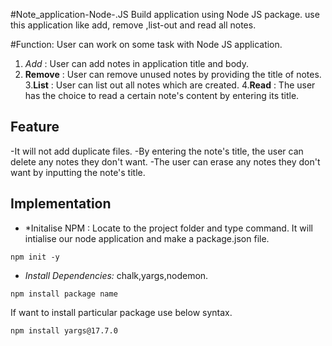 #Note_application-Node-.JS
Build application using Node JS package. use this application like add, remove ,list-out and read all notes.

#Function: User can work on some task with Node JS application.

1. *Add*      : User can add notes in application title and body.
2. **Remove** : User can remove unused notes by providing the title of notes.
3.**List**     : User can list out all notes which are created.
4.**Read**    : The user has the choice to read a certain note's content by entering its title.

## Feature
-It will not add duplicate files.
-By entering the note's title, the user can delete any notes they don't want.
-The user can erase any notes they don't want by inputting the note's title.

## Implementation

- *Initalise NPM :  Locate to the project folder and type command. It will intialise our node application and make a package.json file.
```
npm init -y
```
- *Install Dependencies:* chalk,yargs,nodemon.
```
npm install package name
```

If want to install particular package use below syntax.
```
npm install yargs@17.7.0
```

